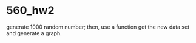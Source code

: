 # 560_hw2
generate 1000 random number; then, use a function get the new data set and generate a graph.

